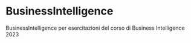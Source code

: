 # BusinessIntelligence
BusinessIntelligence
per esercitazioni del corso di Business Intelligence 2023
